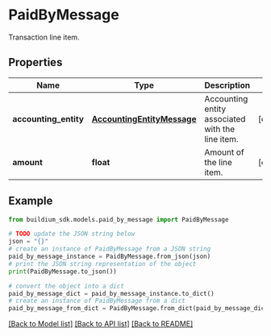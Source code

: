 # PaidByMessage

Transaction line item.

## Properties

Name | Type | Description | Notes
------------ | ------------- | ------------- | -------------
**accounting_entity** | [**AccountingEntityMessage**](AccountingEntityMessage.md) | Accounting entity associated with the line item. | [optional] 
**amount** | **float** | Amount of the line item. | [optional] 

## Example

```python
from buildium_sdk.models.paid_by_message import PaidByMessage

# TODO update the JSON string below
json = "{}"
# create an instance of PaidByMessage from a JSON string
paid_by_message_instance = PaidByMessage.from_json(json)
# print the JSON string representation of the object
print(PaidByMessage.to_json())

# convert the object into a dict
paid_by_message_dict = paid_by_message_instance.to_dict()
# create an instance of PaidByMessage from a dict
paid_by_message_from_dict = PaidByMessage.from_dict(paid_by_message_dict)
```
[[Back to Model list]](../README.md#documentation-for-models) [[Back to API list]](../README.md#documentation-for-api-endpoints) [[Back to README]](../README.md)


